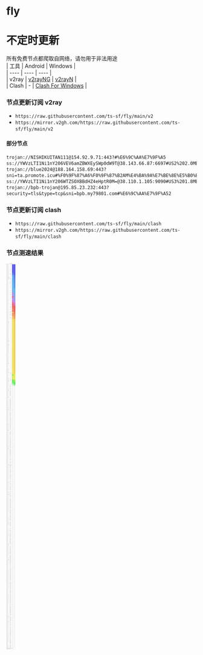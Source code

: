 # fly
# 不定时更新
所有免费节点都爬取自网络，请勿用于非法用途  
|  工具  | Android  | Windows  |  
|  ----  | ----   | ----  |  
| v2ray  | [v2rayNG](https://github.com/2dust/v2rayNG/releases) | [v2rayN](https://github.com/2dust/v2rayN/releases) |  
| Clash  | - | [Clash For Windows](https://github.com/2dust/clashN/releases) | 
  
### 节点更新订阅  v2ray
- `https://raw.githubusercontent.com/ts-sf/fly/main/v2`  
- `https://mirror.v2gh.com/https://raw.githubusercontent.com/ts-sf/fly/main/v2`  

#### 部分节点  
``` 
trojan://NISHIKUITAN111@154.92.9.71:443?#%E6%9C%AA%E7%9F%A5
ss://YWVzLTI1Ni1nY206VEV6amZBWXEySWp0dW9T@38.143.66.87:6697#US2%202.0MB%2Fs
trojan://blue2024@188.164.158.69:443?sni=ta.promote.icu#%F0%9F%87%A6%F0%9F%87%B2AM%E4%BA%9A%E7%BE%8E%E5%B0%BC%E4%BA%9A
ss://YWVzLTI1Ni1nY206WTZSOXBBdHZ4eHptR0M=@38.110.1.105:9090#US3%201.8MB%2Fs
trojan://bpb-trojan@195.85.23.232:443?security=tls&type=tcp&sni=bpb.my79801.com#%E6%9C%AA%E7%9F%A52
```
### 节点更新订阅  clash
- `https://raw.githubusercontent.com/ts-sf/fly/main/clash`  
- `https://mirror.v2gh.com/https://raw.githubusercontent.com/ts-sf/fly/main/clash`  

### 节点测速结果
![image](traffic.png)
